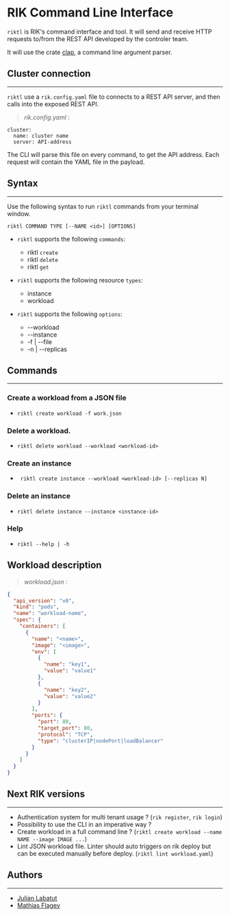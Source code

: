 # RIK Command Line Interface

`riktl` is RIK's command interface and tool.
It will send and receive HTTP requests to/from the REST API developed by the controler team.

It will use the crate [clap](https://crates.io/crates/clap), a command line argument parser.

## Cluster connection

---

`riktl` use a `rik.config.yaml` file to connects to a REST API server, and then calls into the exposed REST API.

> _rik.config.yaml_ :

```
cluster:
  name: cluster name
  server: API-address
```

The CLI will parse this file on every command, to get the API address.
Each request will contain the YAML file in the payload.

## Syntax

---

Use the following syntax to run `riktl` commands from your terminal window.

`riktl COMMAND TYPE [--NAME <id>] [OPTIONS]`

- `riktl` supports the following `commands`:

  - riktl `create`
  - riktl `delete`
  - riktl `get`

- `riktl` supports the following resource `types`:

  - instance
  - workload

- `riktl` supports the following `options`:
  - --workload
  - --instance
  - -f | --file
  - -n | --replicas

## Commands

---

### Create a workload from a JSON file

- `riktl create workload -f work.json`

### Delete a workload.

- `riktl delete workload --workload <workload-id>`

### Create an instance

- ` riktl create instance --workload <workload-id> [--replicas N]`

### Delete an instance

- `riktl delete instance --instance <instance-id>`

### Help

- `riktl --help | -h`

## Workload description

> _workload.json_ :

```json
{
  "api_version": "v0",
  "kind": "pods",
  "name": "workload-name",
  "spec": {
    "containers": [
      {
        "name": "<name>",
        "image": "<image>",
        "env": [
          {
            "name": "key1",
            "value": "value1"
          },
          {
            "name": "key2",
            "value": "value2"
          }
        ],
        "ports": {
          "port": 80,
          "target_port": 80,
          "protocol": "TCP",
          "type": "clusterIP|nodePort|loadBalancer"
        }
      }
    ]
  }
}
```

## Next RIK versions

---

- Authentication system for multi tenant usage ? (`rik register`, `rik login`)
- Possibility to use the CLI in an imperative way ?
- Create workload in a full command line ? (`riktl create workload --name NAME --image IMAGE ...`)
- Lint JSON workload file. Linter should auto triggers on rik deploy but can be executed manually before deploy. (`riktl lint workload.yaml`)

## Authors

---

- [Julian Labatut](https://github.com/jlabatut)
- [Mathias Flagey](https://github.com/NelopsisCode)
